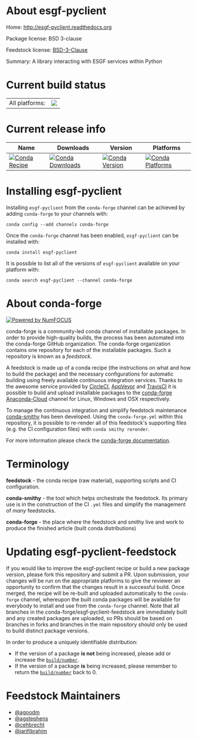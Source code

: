 About esgf-pyclient
===================

Home: http://esgf-pyclient.readthedocs.org

Package license: BSD 3-clause

Feedstock license: [BSD-3-Clause](https://github.com/conda-forge/esgf-pyclient-feedstock/blob/master/LICENSE.txt)

Summary: A library interacting with ESGF services within Python

Current build status
====================


<table><tr><td>All platforms:</td>
    <td>
      <a href="https://dev.azure.com/conda-forge/feedstock-builds/_build/latest?definitionId=270&branchName=master">
        <img src="https://dev.azure.com/conda-forge/feedstock-builds/_apis/build/status/esgf-pyclient-feedstock?branchName=master">
      </a>
    </td>
  </tr>
</table>

Current release info
====================

| Name | Downloads | Version | Platforms |
| --- | --- | --- | --- |
| [![Conda Recipe](https://img.shields.io/badge/recipe-esgf--pyclient-green.svg)](https://anaconda.org/conda-forge/esgf-pyclient) | [![Conda Downloads](https://img.shields.io/conda/dn/conda-forge/esgf-pyclient.svg)](https://anaconda.org/conda-forge/esgf-pyclient) | [![Conda Version](https://img.shields.io/conda/vn/conda-forge/esgf-pyclient.svg)](https://anaconda.org/conda-forge/esgf-pyclient) | [![Conda Platforms](https://img.shields.io/conda/pn/conda-forge/esgf-pyclient.svg)](https://anaconda.org/conda-forge/esgf-pyclient) |

Installing esgf-pyclient
========================

Installing `esgf-pyclient` from the `conda-forge` channel can be achieved by adding `conda-forge` to your channels with:

```
conda config --add channels conda-forge
```

Once the `conda-forge` channel has been enabled, `esgf-pyclient` can be installed with:

```
conda install esgf-pyclient
```

It is possible to list all of the versions of `esgf-pyclient` available on your platform with:

```
conda search esgf-pyclient --channel conda-forge
```


About conda-forge
=================

[![Powered by NumFOCUS](https://img.shields.io/badge/powered%20by-NumFOCUS-orange.svg?style=flat&colorA=E1523D&colorB=007D8A)](http://numfocus.org)

conda-forge is a community-led conda channel of installable packages.
In order to provide high-quality builds, the process has been automated into the
conda-forge GitHub organization. The conda-forge organization contains one repository
for each of the installable packages. Such a repository is known as a *feedstock*.

A feedstock is made up of a conda recipe (the instructions on what and how to build
the package) and the necessary configurations for automatic building using freely
available continuous integration services. Thanks to the awesome service provided by
[CircleCI](https://circleci.com/), [AppVeyor](https://www.appveyor.com/)
and [TravisCI](https://travis-ci.com/) it is possible to build and upload installable
packages to the [conda-forge](https://anaconda.org/conda-forge)
[Anaconda-Cloud](https://anaconda.org/) channel for Linux, Windows and OSX respectively.

To manage the continuous integration and simplify feedstock maintenance
[conda-smithy](https://github.com/conda-forge/conda-smithy) has been developed.
Using the ``conda-forge.yml`` within this repository, it is possible to re-render all of
this feedstock's supporting files (e.g. the CI configuration files) with ``conda smithy rerender``.

For more information please check the [conda-forge documentation](https://conda-forge.org/docs/).

Terminology
===========

**feedstock** - the conda recipe (raw material), supporting scripts and CI configuration.

**conda-smithy** - the tool which helps orchestrate the feedstock.
                   Its primary use is in the construction of the CI ``.yml`` files
                   and simplify the management of *many* feedstocks.

**conda-forge** - the place where the feedstock and smithy live and work to
                  produce the finished article (built conda distributions)


Updating esgf-pyclient-feedstock
================================

If you would like to improve the esgf-pyclient recipe or build a new
package version, please fork this repository and submit a PR. Upon submission,
your changes will be run on the appropriate platforms to give the reviewer an
opportunity to confirm that the changes result in a successful build. Once
merged, the recipe will be re-built and uploaded automatically to the
`conda-forge` channel, whereupon the built conda packages will be available for
everybody to install and use from the `conda-forge` channel.
Note that all branches in the conda-forge/esgf-pyclient-feedstock are
immediately built and any created packages are uploaded, so PRs should be based
on branches in forks and branches in the main repository should only be used to
build distinct package versions.

In order to produce a uniquely identifiable distribution:
 * If the version of a package **is not** being increased, please add or increase
   the [``build/number``](https://conda.io/docs/user-guide/tasks/build-packages/define-metadata.html#build-number-and-string).
 * If the version of a package **is** being increased, please remember to return
   the [``build/number``](https://conda.io/docs/user-guide/tasks/build-packages/define-metadata.html#build-number-and-string)
   back to 0.

Feedstock Maintainers
=====================

* [@agoodm](https://github.com/agoodm/)
* [@agstephens](https://github.com/agstephens/)
* [@cehbrecht](https://github.com/cehbrecht/)
* [@jarifibrahim](https://github.com/jarifibrahim/)

